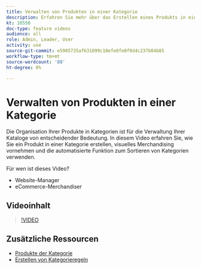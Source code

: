 ```yaml
---
title: Verwalten von Produkten in einer Kategorie
description: Erfahren Sie mehr über das Erstellen eines Produkts in einer Kategorie, das visuelle Merchandising und die Verwendung der automatisierten Sortierungsfunktion für Kategorien.
kt: 10550
doc-type: feature videos
audience: all
role: Admin, Leader, User
activity: use
source-git-commit: e5985735af631099c10efe0fe0f9d4c237b04b85
workflow-type: tm+mt
source-wordcount: '88'
ht-degree: 0%

---
```


# Verwalten von Produkten in einer Kategorie

Die Organisation Ihrer Produkte in Kategorien ist für die Verwaltung Ihrer Kataloge von entscheidender Bedeutung. In diesem Video erfahren Sie, wie Sie ein Produkt in einer Kategorie erstellen, visuelles Merchandising vornehmen und die automatisierte Funktion zum Sortieren von Kategorien verwenden.

Für wen ist dieses Video?

- Website-Manager
- eCommerce-Merchandiser

## Videoinhalt

>[!VIDEO](https://video.tv.adobe.com/v/343747?quality=12&learn=on)

## Zusätzliche Ressourcen

- [Produkte der Kategorie](https://docs.magento.com/user-guide/catalog/categories-category-products.html)
- [Erstellen von Kategorieregeln](https://docs.magento.com/user-guide/catalog/category-product-rules.html)